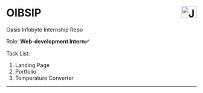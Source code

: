 # OIBSIP  <a href="https://www.linkedin.com/in/janvi-choudhary-68a199225/" target="blank"><img align="right" src="https://raw.githubusercontent.com/rahuldkjain/github-profile-readme-generator/master/src/images/icons/Social/linked-in-alt.svg" alt="Janvi Choudhary" height="30" width="40" /></a>
Oasis Infobyte Internship Repo 

<p align="">Role: <b>Web-development Intern✅</b> </p>
Task List:
<ol>
  <li>Landing Page</li>
  <li>Portfolio</li>
  <li>Temperature Converter</li>
</ol>
<hr>
<!-- filled form on 5-sep'23
paid 59 
again submitted on 30-sep 
posted
-->
